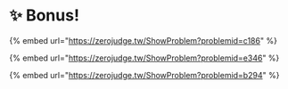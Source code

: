 # ✨ Bonus!

{% embed url="https://zerojudge.tw/ShowProblem?problemid=c186" %}

{% embed url="https://zerojudge.tw/ShowProblem?problemid=e346" %}

{% embed url="https://zerojudge.tw/ShowProblem?problemid=b294" %}



